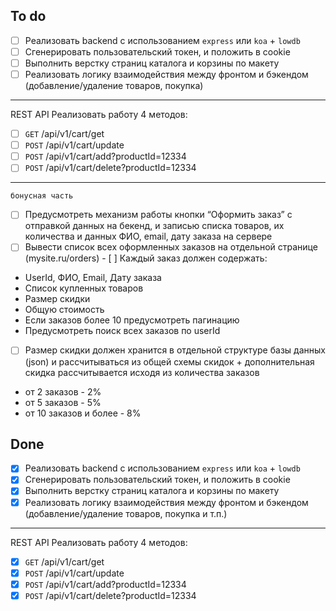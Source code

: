 ## To do

- [ ] Реализовать backend с использованием `express` или `koa` + `lowdb`
- [ ] Сгенерировать пользовательский токен, и положить в cookie
- [ ] Выполнить верстку страниц каталога и корзины по макету
- [ ] Реализовать логику взаимодействия между фронтом и бэкендом (добавление/удаление товаров, покупка)

---

REST API
Реализовать работу 4 методов:

- [ ] `GET` /api/v1/cart/get
- [ ] `POST` /api/v1/cart/update
- [ ] `POST` /api/v1/cart/add?productId=12334
- [ ] `POST` /api/v1/cart/delete?productId=12334

---

`бонусная часть`

- [ ] Предусмотреть механизм работы кнопки “Оформить заказ” с отправкой данных на бекенд, и записью списка товаров, их количества и данных
      ФИО, email, дату заказа на сервере
- [ ] Вывести список всех оформленных заказов на отдельной странице (mysite.ru/orders) - [ ] Каждый заказ должен содержать:

* UserId, ФИО, Email, Дату заказа
* Список купленных товаров
* Размер скидки
* Общую стоимость
* Если заказов более 10 предусмотреть пагинацию
* Предусмотреть поиск всех заказов по userId

- [ ] Размер скидки должен хранится в отдельной структуре базы данных (json) и рассчитываться из общей схемы скидок + дополнительная скидка
      рассчитывается исходя из количества заказов

* от 2 заказов - 2%
* от 5 заказов - 5%
* от 10 заказов и более - 8%

## Done

- [x] Реализовать backend с использованием `express` или `koa` + `lowdb`
- [x] Сгенерировать пользовательский токен, и положить в cookie
- [x] Выполнить верстку страниц каталога и корзины по макету
- [x] Реализовать логику взаимодействия между фронтом и бэкендом (добавление/удаление товаров, покупка и т.п.)

---

REST API
Реализовать работу 4 методов:

- [x] `GET` /api/v1/cart/get
- [x] `POST` /api/v1/cart/update
- [x] `POST` /api/v1/cart/add?productId=12334
- [x] `POST` /api/v1/cart/delete?productId=12334
